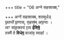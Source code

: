 +++
title = "06 अग्ने सहस्राख्ष,"

+++
अग्ने॑ सहस्राख्ष, शतमूर्धञ्  
छ॒तन्ते᳚ प्रा॒णास्, स॒हस्र॑म् अपा॒नाः ।  
त्वꣳ सा॑ह॒स्रस्य॑ रा॒य **ई॑शिषे॒**  
तस्मै॑ ते **विधेम॒** वाजा॑य॒ स्वाहा᳚ ।